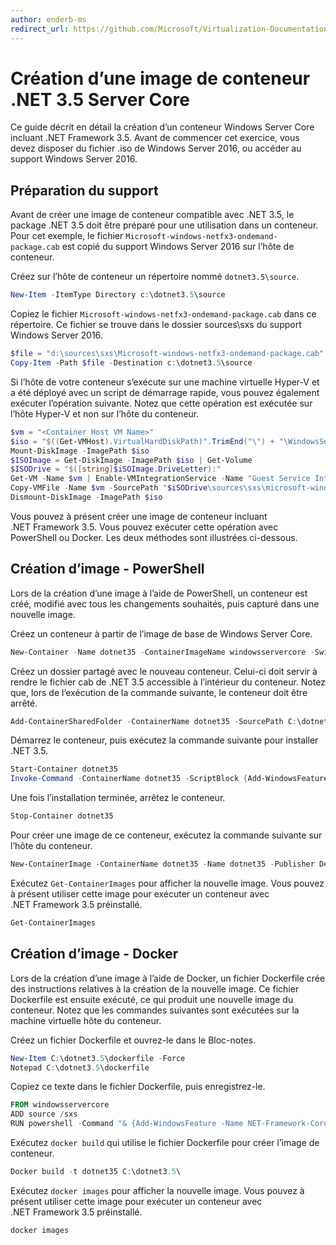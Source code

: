 ```yaml
---
author: enderb-ms
redirect_url: https://github.com/Microsoft/Virtualization-Documentation/tree/master/windows-container-samples
---
```



# Création d’une image de conteneur .NET 3.5 Server Core

Ce guide décrit en détail la création d’un conteneur Windows Server Core incluant .NET Framework 3.5. Avant de commencer cet exercice, vous devez disposer du fichier .iso de Windows Server 2016, ou accéder au support Windows Server 2016.

## Préparation du support

Avant de créer une image de conteneur compatible avec .NET 3.5, le package .NET 3.5 doit être préparé pour une utilisation dans un conteneur. Pour cet exemple, le fichier `Microsoft-windows-netfx3-ondemand-package.cab` est copié du support Windows Server 2016 sur l’hôte de conteneur.

Créez sur l’hôte de conteneur un répertoire nommé `dotnet3.5\source`.

```powershell
New-Item -ItemType Directory c:\dotnet3.5\source
```

Copiez le fichier `Microsoft-windows-netfx3-ondemand-package.cab` dans ce répertoire. Ce fichier se trouve dans le dossier sources\sxs du support Windows Server 2016.

```powershell
$file = "d:\sources\sxs\Microsoft-windows-netfx3-ondemand-package.cab"
Copy-Item -Path $file -Destination c:\dotnet3.5\source
``` 
    
Si l’hôte de votre conteneur s’exécute sur une machine virtuelle Hyper-V et a été déployé avec un script de démarrage rapide, vous pouvez également exécuter l’opération suivante. Notez que cette opération est exécutée sur l’hôte Hyper-V et non sur l’hôte du conteneur. 

```powershell
$vm = "<Container Host VM Name>"
$iso = "$((Get-VMHost).VirtualHardDiskPath)".TrimEnd("\") + "\WindowsServerTP4.iso"
Mount-DiskImage -ImagePath $iso
$ISOImage = Get-DiskImage -ImagePath $iso | Get-Volume
$ISODrive = "$([string]$iSOImage.DriveLetter):"
Get-VM -Name $vm | Enable-VMIntegrationService -Name "Guest Service Interface"
Copy-VMFile -Name $vm -SourcePath "$iSODrive\sources\sxs\microsoft-windows-netfx3-ondemand-package.cab" -DestinationPath "c:\dotnet3.5\source\microsoft-windows-netfx3-ondemand-package.cab" -FileSource Host -CreateFullPath
Dismount-DiskImage -ImagePath $iso
```

Vous pouvez à présent créer une image de conteneur incluant .NET Framework 3.5. Vous pouvez exécuter cette opération avec PowerShell ou Docker. Les deux méthodes sont illustrées ci-dessous.

## Création d’image - PowerShell

Lors de la création d’une image à l’aide de PowerShell, un conteneur est créé, modifié avec tous les changements souhaités, puis capturé dans une nouvelle image.

Créez un conteneur à partir de l’image de base de Windows Server Core.

```powershell
New-Container -Name dotnet35 -ContainerImageName windowsservercore -SwitchName "Virtual Switch"
```

Créez un dossier partagé avec le nouveau conteneur. Celui-ci doit servir à rendre le fichier cab de .NET 3.5 accessible à l’intérieur du conteneur.  Notez que, lors de l’exécution de la commande suivante, le conteneur doit être arrêté.

```powershell
Add-ContainerSharedFolder -ContainerName dotnet35 -SourcePath C:\dotnet3.5\source -DestinationPath c:\sxs
```

Démarrez le conteneur, puis exécutez la commande suivante pour installer .NET 3.5.

```powershell
Start-Container dotnet35
Invoke-Command -ContainerName dotnet35 -ScriptBlock {Add-WindowsFeature -Name NET-Framework-Core -Source c:\sxs} -RunAsAdministrator
```

Une fois l’installation terminée, arrêtez le conteneur.

```powershell
Stop-Container dotnet35
```

Pour créer une image de ce conteneur, exécutez la commande suivante sur l’hôte du conteneur.

```powershell
New-ContainerImage -ContainerName dotnet35 -Name dotnet35 -Publisher Demo -Version 1.0
```

Exécutez `Get-ContainerImages` pour afficher la nouvelle image. Vous pouvez à présent utiliser cette image pour exécuter un conteneur avec .NET Framework 3.5 préinstallé.

```powershell
Get-ContainerImages
```

## Création d’image - Docker
 
Lors de la création d’une image à l’aide de Docker, un fichier Dockerfile crée des instructions relatives à la création de la nouvelle image. Ce fichier Dockerfile est ensuite exécuté, ce qui produit une nouvelle image du conteneur. Notez que les commandes suivantes sont exécutées sur la machine virtuelle hôte du conteneur.

Créez un fichier Dockerfile et ouvrez-le dans le Bloc-notes.

```powershell
New-Item C:\dotnet3.5\dockerfile -Force
Notepad C:\dotnet3.5\dockerfile
```

Copiez ce texte dans le fichier Dockerfile, puis enregistrez-le.

```powershell
FROM windowsservercore
ADD source /sxs
RUN powershell -Command "& {Add-WindowsFeature -Name NET-Framework-Core -Source c:\sxs}"
```

Exécutez `docker build` qui utilise le fichier Dockerfile pour créer l’image de conteneur.

```powershell
Docker build -t dotnet35 C:\dotnet3.5\
```

Exécutez `docker images` pour afficher la nouvelle image. Vous pouvez à présent utiliser cette image pour exécuter un conteneur avec .NET Framework 3.5 préinstallé.

```powershell
docker images
```


<!--HONumber=May16_HO3-->


